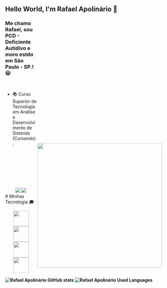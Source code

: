 <p align="center"><enter><h2> Hello World, I'm Rafael Apolinário 👋 </h2></enter></p>
<img style="margin-top: 400px;" align="right" width="400px" src="https://camo.githubusercontent.com/67fc6fe69796a1433e92819310c117759475b5cba29dccedecd68a54e6f60fe6/68747470733a2f2f6d69722d73332d63646e2d63662e626568616e63652e6e65742f70726f6a6563745f6d6f64756c65732f313430305f6f70745f312f3831626234623136353638343031392e363430623630333864313333652e676966">


### Me chamo Rafael, sou PCD - Deficiente Autidivo e moro estdo em São Paulo - SP.! 😃
<br />

- 📚 Curso Superior de Tecnologia em Análise e Desenvolvimento de Sistenas (Cursando).
<br />
<br />
<br />
<br />
<br />
<br />
<br />
<div> 
 <div align="center">
  <a href="https://www.instagram.com/rafael_fernando90/" target="_blank"><img src="https://img.shields.io/badge/-Instagram-%23E4405F?style=for-the-badge&logo=instagram&logoColor=white" target="_blank"></a>
  <a href="https://www.linkedin.com/in/rafael-apolin%C3%A1rio-pcd-a95034121/" target="_blank"><img src="https://img.shields.io/badge/-LinkedIn-%230077B5?style=for-the-badge&logo=linkedin&logoColor=white" target="_blank"></a>  
</div>
# Minhas Tecnologia 🎓
<br />

<p align="center">
<img src="https://cdn.jsdelivr.net/gh/devicons/devicon@latest/icons/python/python-original-wordmark.svg" width="50px"/>
<img src="https://cdn.jsdelivr.net/gh/devicons/devicon@latest/icons/github/github-original-wordmark.svg" width="50px"/>
<img src="https://cdn.jsdelivr.net/gh/devicons/devicon@latest/icons/photoshop/photoshop-original.svg" width="50px"/>
<img src="https://cdn.jsdelivr.net/gh/devicons/devicon@latest/icons/vscode/vscode-original.svg" width="50px"/>
</p>

<b />


![Rafael Apolinário GitHub stats](https://github-readme-stats.vercel.app/api?username=RafaelApolinario90&show_icons=true&theme=dracula)
![Rafael Apolinário Used Languages](https://github-readme-stats.vercel.app/api/top-langs/?username=RafaelApolinario90&layout=compact&langs_count=7&theme=dracula)



<!--
**RafaelApolinario90/RafaelApolinario90** is a ✨ _special_ ✨ repository because its `README.md` (this file) appears on your GitHub profile.

Here are some ideas to get you started:

- 🔭 I’m currently working on ...
- 🌱 I’m currently learning ...
- 👯 I’m looking to collaborate on ...
- 🤔 I’m looking for help with ...
- 💬 Ask me about ...
- 📫 How to reach me: ...
- 😄 Pronouns: ...
- ⚡ Fun fact: ...
-->
